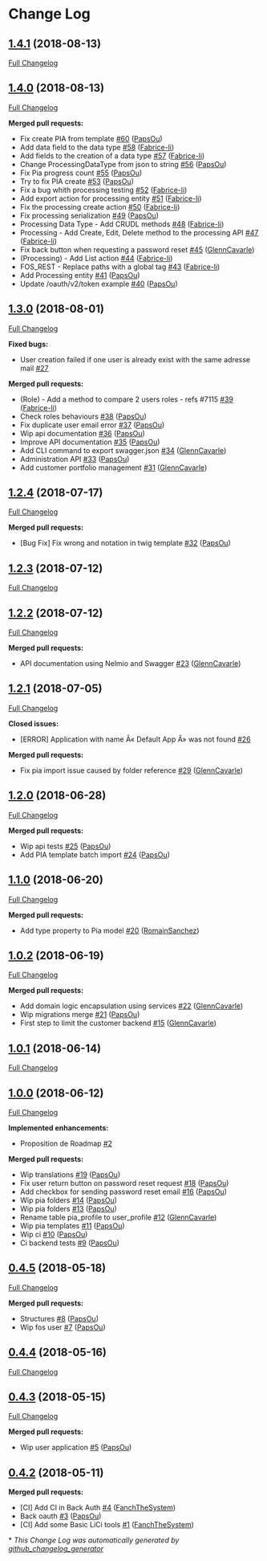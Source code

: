 # Change Log

## [1.4.1](https://github.com/pia-lab/pialab-back/tree/1.4.1) (2018-08-13)
[Full Changelog](https://github.com/pia-lab/pialab-back/compare/1.4.0...1.4.1)

## [1.4.0](https://github.com/pia-lab/pialab-back/tree/1.4.0) (2018-08-13)
[Full Changelog](https://github.com/pia-lab/pialab-back/compare/1.3.0...1.4.0)

**Merged pull requests:**

- Fix create PIA from template [\#60](https://github.com/pia-lab/pialab-back/pull/60) ([PapsOu](https://github.com/PapsOu))
- Add data field to the data type [\#58](https://github.com/pia-lab/pialab-back/pull/58) ([Fabrice-li](https://github.com/Fabrice-li))
- Add fields to the creation of a data type [\#57](https://github.com/pia-lab/pialab-back/pull/57) ([Fabrice-li](https://github.com/Fabrice-li))
- Change ProcessingDataType from json to string [\#56](https://github.com/pia-lab/pialab-back/pull/56) ([PapsOu](https://github.com/PapsOu))
- Fix Pia progress count [\#55](https://github.com/pia-lab/pialab-back/pull/55) ([PapsOu](https://github.com/PapsOu))
- Try to fix PIA create [\#53](https://github.com/pia-lab/pialab-back/pull/53) ([PapsOu](https://github.com/PapsOu))
- Fix a bug whith processing testing [\#52](https://github.com/pia-lab/pialab-back/pull/52) ([Fabrice-li](https://github.com/Fabrice-li))
- Add export action for processing entity [\#51](https://github.com/pia-lab/pialab-back/pull/51) ([Fabrice-li](https://github.com/Fabrice-li))
- Fix the processing create action [\#50](https://github.com/pia-lab/pialab-back/pull/50) ([Fabrice-li](https://github.com/Fabrice-li))
- Fix processing serialization [\#49](https://github.com/pia-lab/pialab-back/pull/49) ([PapsOu](https://github.com/PapsOu))
- Processing Data Type - Add CRUDL methods [\#48](https://github.com/pia-lab/pialab-back/pull/48) ([Fabrice-li](https://github.com/Fabrice-li))
- Processing - Add Create, Edit, Delete method to the processing API [\#47](https://github.com/pia-lab/pialab-back/pull/47) ([Fabrice-li](https://github.com/Fabrice-li))
- Fix back button when requesting a password reset [\#45](https://github.com/pia-lab/pialab-back/pull/45) ([GlennCavarle](https://github.com/GlennCavarle))
- \(Processing\) - Add List action [\#44](https://github.com/pia-lab/pialab-back/pull/44) ([Fabrice-li](https://github.com/Fabrice-li))
- FOS\_REST - Replace paths with a global tag [\#43](https://github.com/pia-lab/pialab-back/pull/43) ([Fabrice-li](https://github.com/Fabrice-li))
- Add Processing entity [\#41](https://github.com/pia-lab/pialab-back/pull/41) ([PapsOu](https://github.com/PapsOu))
- Update /oauth/v2/token example [\#40](https://github.com/pia-lab/pialab-back/pull/40) ([PapsOu](https://github.com/PapsOu))

## [1.3.0](https://github.com/pia-lab/pialab-back/tree/1.3.0) (2018-08-01)
[Full Changelog](https://github.com/pia-lab/pialab-back/compare/1.2.4...1.3.0)

**Fixed bugs:**

- User creation failed if one user is already exist with the same adresse mail [\#27](https://github.com/pia-lab/pialab-back/issues/27)

**Merged pull requests:**

- \(Role\) - Add a method to compare 2 users roles - refs \#7115 [\#39](https://github.com/pia-lab/pialab-back/pull/39) ([Fabrice-li](https://github.com/Fabrice-li))
- Check roles behaviours [\#38](https://github.com/pia-lab/pialab-back/pull/38) ([PapsOu](https://github.com/PapsOu))
- Fix duplicate user email error [\#37](https://github.com/pia-lab/pialab-back/pull/37) ([PapsOu](https://github.com/PapsOu))
- Wip api documentation [\#36](https://github.com/pia-lab/pialab-back/pull/36) ([PapsOu](https://github.com/PapsOu))
- Improve API documentation [\#35](https://github.com/pia-lab/pialab-back/pull/35) ([PapsOu](https://github.com/PapsOu))
- Add CLI command to export swagger.json  [\#34](https://github.com/pia-lab/pialab-back/pull/34) ([GlennCavarle](https://github.com/GlennCavarle))
- Administration API [\#33](https://github.com/pia-lab/pialab-back/pull/33) ([PapsOu](https://github.com/PapsOu))
- Add  customer portfolio management [\#31](https://github.com/pia-lab/pialab-back/pull/31) ([GlennCavarle](https://github.com/GlennCavarle))

## [1.2.4](https://github.com/pia-lab/pialab-back/tree/1.2.4) (2018-07-17)
[Full Changelog](https://github.com/pia-lab/pialab-back/compare/1.2.3...1.2.4)

**Merged pull requests:**

- \[Bug Fix\] Fix wrong and notation in twig template [\#32](https://github.com/pia-lab/pialab-back/pull/32) ([PapsOu](https://github.com/PapsOu))

## [1.2.3](https://github.com/pia-lab/pialab-back/tree/1.2.3) (2018-07-12)
[Full Changelog](https://github.com/pia-lab/pialab-back/compare/1.2.2...1.2.3)

## [1.2.2](https://github.com/pia-lab/pialab-back/tree/1.2.2) (2018-07-12)
[Full Changelog](https://github.com/pia-lab/pialab-back/compare/1.2.1...1.2.2)

**Merged pull requests:**

- API documentation using Nelmio and Swagger [\#23](https://github.com/pia-lab/pialab-back/pull/23) ([GlennCavarle](https://github.com/GlennCavarle))

## [1.2.1](https://github.com/pia-lab/pialab-back/tree/1.2.1) (2018-07-05)
[Full Changelog](https://github.com/pia-lab/pialab-back/compare/1.2.0...1.2.1)

**Closed issues:**

-  \[ERROR\] Application with name Â« Default App Â» was not found [\#26](https://github.com/pia-lab/pialab-back/issues/26)

**Merged pull requests:**

- Fix pia import issue caused by folder reference [\#29](https://github.com/pia-lab/pialab-back/pull/29) ([GlennCavarle](https://github.com/GlennCavarle))

## [1.2.0](https://github.com/pia-lab/pialab-back/tree/1.2.0) (2018-06-28)
[Full Changelog](https://github.com/pia-lab/pialab-back/compare/1.1.0...1.2.0)

**Merged pull requests:**

- Wip api tests [\#25](https://github.com/pia-lab/pialab-back/pull/25) ([PapsOu](https://github.com/PapsOu))
- Add PIA template batch import [\#24](https://github.com/pia-lab/pialab-back/pull/24) ([PapsOu](https://github.com/PapsOu))

## [1.1.0](https://github.com/pia-lab/pialab-back/tree/1.1.0) (2018-06-20)
[Full Changelog](https://github.com/pia-lab/pialab-back/compare/1.0.2...1.1.0)

**Merged pull requests:**

- Add type property to Pia model [\#20](https://github.com/pia-lab/pialab-back/pull/20) ([RomainSanchez](https://github.com/RomainSanchez))

## [1.0.2](https://github.com/pia-lab/pialab-back/tree/1.0.2) (2018-06-19)
[Full Changelog](https://github.com/pia-lab/pialab-back/compare/1.0.1...1.0.2)

**Merged pull requests:**

- Add domain logic encapsulation using services [\#22](https://github.com/pia-lab/pialab-back/pull/22) ([GlennCavarle](https://github.com/GlennCavarle))
- Wip migrations merge [\#21](https://github.com/pia-lab/pialab-back/pull/21) ([PapsOu](https://github.com/PapsOu))
- First step to limit the customer backend [\#15](https://github.com/pia-lab/pialab-back/pull/15) ([GlennCavarle](https://github.com/GlennCavarle))

## [1.0.1](https://github.com/pia-lab/pialab-back/tree/1.0.1) (2018-06-14)
[Full Changelog](https://github.com/pia-lab/pialab-back/compare/1.0.0...1.0.1)

## [1.0.0](https://github.com/pia-lab/pialab-back/tree/1.0.0) (2018-06-12)
[Full Changelog](https://github.com/pia-lab/pialab-back/compare/0.4.5...1.0.0)

**Implemented enhancements:**

- Proposition de Roadmap [\#2](https://github.com/pia-lab/pialab-back/issues/2)

**Merged pull requests:**

- Wip translations [\#19](https://github.com/pia-lab/pialab-back/pull/19) ([PapsOu](https://github.com/PapsOu))
- Fix user return button on password reset request [\#18](https://github.com/pia-lab/pialab-back/pull/18) ([PapsOu](https://github.com/PapsOu))
- Add checkbox for sending password reset email [\#16](https://github.com/pia-lab/pialab-back/pull/16) ([PapsOu](https://github.com/PapsOu))
- Wip pia folders [\#14](https://github.com/pia-lab/pialab-back/pull/14) ([PapsOu](https://github.com/PapsOu))
- Wip pia folders [\#13](https://github.com/pia-lab/pialab-back/pull/13) ([PapsOu](https://github.com/PapsOu))
- Rename table pia\_profile to user\_profile [\#12](https://github.com/pia-lab/pialab-back/pull/12) ([GlennCavarle](https://github.com/GlennCavarle))
- Wip pia templates [\#11](https://github.com/pia-lab/pialab-back/pull/11) ([PapsOu](https://github.com/PapsOu))
- Wip ci [\#10](https://github.com/pia-lab/pialab-back/pull/10) ([PapsOu](https://github.com/PapsOu))
- Ci backend tests [\#9](https://github.com/pia-lab/pialab-back/pull/9) ([PapsOu](https://github.com/PapsOu))

## [0.4.5](https://github.com/pia-lab/pialab-back/tree/0.4.5) (2018-05-18)
[Full Changelog](https://github.com/pia-lab/pialab-back/compare/0.4.4...0.4.5)

**Merged pull requests:**

- Structures [\#8](https://github.com/pia-lab/pialab-back/pull/8) ([PapsOu](https://github.com/PapsOu))
- Wip fos user [\#7](https://github.com/pia-lab/pialab-back/pull/7) ([PapsOu](https://github.com/PapsOu))

## [0.4.4](https://github.com/pia-lab/pialab-back/tree/0.4.4) (2018-05-16)
[Full Changelog](https://github.com/pia-lab/pialab-back/compare/0.4.3...0.4.4)

## [0.4.3](https://github.com/pia-lab/pialab-back/tree/0.4.3) (2018-05-15)
[Full Changelog](https://github.com/pia-lab/pialab-back/compare/0.4.2...0.4.3)

**Merged pull requests:**

- Wip user application [\#5](https://github.com/pia-lab/pialab-back/pull/5) ([PapsOu](https://github.com/PapsOu))

## [0.4.2](https://github.com/pia-lab/pialab-back/tree/0.4.2) (2018-05-11)
**Merged pull requests:**

- \[CI\] Add CI in Back Auth [\#4](https://github.com/pia-lab/pialab-back/pull/4) ([FanchTheSystem](https://github.com/FanchTheSystem))
- Back oauth [\#3](https://github.com/pia-lab/pialab-back/pull/3) ([PapsOu](https://github.com/PapsOu))
- \[CI\] Add some Basic LiCi tools [\#1](https://github.com/pia-lab/pialab-back/pull/1) ([FanchTheSystem](https://github.com/FanchTheSystem))



\* *This Change Log was automatically generated by [github_changelog_generator](https://github.com/skywinder/Github-Changelog-Generator)*